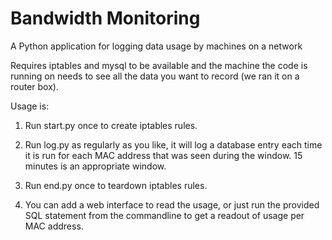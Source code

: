 Bandwidth Monitoring
====================

A Python application for logging data usage by machines on a network

Requires iptables and mysql to be available and the machine the code is running on needs to see all the data you want to record (we ran it on a router box).

Usage is:

1) Run start.py once to create iptables rules.

2) Run log.py as regularly as you like, it will log a database entry each time it is run for each MAC address that was seen during the window. 15 minutes is an appropriate window.

3) Run end.py once to teardown iptables rules.

4) You can add a web interface to read the usage, or just run the provided SQL statement from the commandline to get a readout of usage per MAC address.
